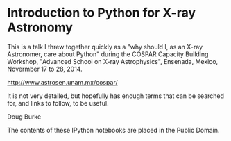 # Introduction to Python for X-ray Astronomy

This is a talk I threw together quickly as a "why should I, as an X-ray
Astronomer, care about Python" during the COSPAR Capacity Building
Workshop, "Advanced School on X-ray Astrophysics", Ensenada, Mexico,
Novermber 17 to 28, 2014.

http://www.astrosen.unam.mx/cospar/

It is not very detailed, but hopefully has enough terms that can be
searched for, and links to follow, to be useful.

Doug Burke

The contents of these IPython notebooks are placed in the Public Domain.
